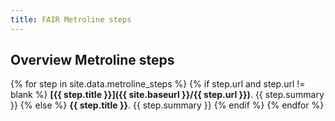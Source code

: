 ```yaml
---
title: FAIR Metroline steps
---
```


## Overview Metroline steps
{% for step in site.data.metroline_steps %}
{% if step.url and step.url != blank %}
**[{{ step.title }}]({{ site.baseurl }}/{{ step.url }})**. {{ step.summary }}
{% else %}
**{{ step.title }}**. {{ step.summary }}
{% endif %}
{% endfor %}

